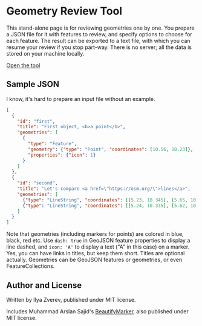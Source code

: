 # Geometry Review Tool

This stand-alone page is for reviewing geometries one by one.
You prepare a JSON file for it with features to review, and specify options to choose for each feature.
The result can be exported to a text file, with which you can resume your review if you stop part-way.
There is no server; all the data is stored on your machine locally.

[Open the tool](https://zverik.github.io/geometry_review/)

## Sample JSON

I know, it's hard to prepare an input file without an example.

```json
[
  {
    "id": "first",
    "title": "First object, <b>a point</b>",
    "geometries": [
      {
        "type": "Feature",
        "geometry": {"type": "Point", "coordinates": [10.56, 18.23]},
        "properties": {"icon": 1}
      }
    ]
  },
  {
    "id": "second",
    "title": "Let's compare <a href=\"https://osm.org/\">lines</a>",
    "geometries": [
      {"type": "LineString", "coordinates": [[5.23, 10.345], [5.65, 10.23]]},
      {"type": "LineString", "coordinates": [[5.24, 10.335], [5.62, 10.21]]}
    ]
  }
]
```

Note that geometries (including markers for points) are colored in blue, black, red etc.
Use `dash: true` in GeoJSON feature properties to display a line dashed, and
`icon: 'A'` to display a text ("A" in this case) on a marker.
Yes, you can have links in titles, but keep them short. Titles are optional actually.
Geometries can be GeoJSON features or geometries, or even FeatureCollections.

## Author and License

Written by Ilya Zverev, published under MIT license.

Includes Muhammad Arslan Sajid's [BeautifyMarker](https://github.com/masajid390/BeautifyMarker),
also published under MIT license.
